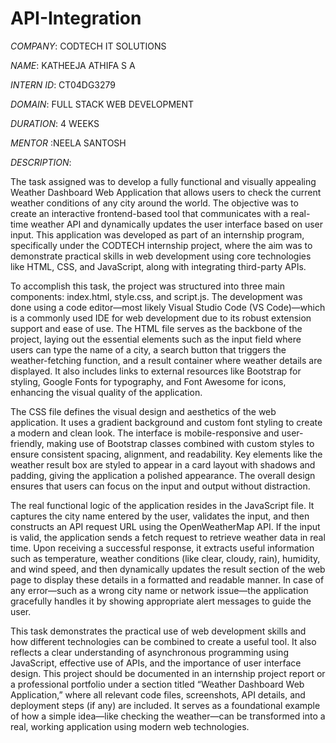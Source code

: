 # API-Integration

*COMPANY*: CODTECH IT SOLUTIONS

*NAME*: KATHEEJA ATHIFA S A

*INTERN ID*: CT04DG3279

*DOMAIN*: FULL STACK WEB DEVELOPMENT

*DURATION*: 4 WEEKS

*MENTOR* :NEELA SANTOSH

*DESCRIPTION*:

  The task assigned was to develop a fully functional and visually appealing Weather Dashboard Web Application that allows users to check the current weather conditions of any city around the world. The objective was to create an interactive frontend-based tool that communicates with a real-time weather API and dynamically updates the user interface based on user input. This application was developed as part of an internship program, specifically under the CODTECH internship project, where the aim was to demonstrate practical skills in web development using core technologies like HTML, CSS, and JavaScript, along with integrating third-party APIs.

To accomplish this task, the project was structured into three main components: index.html, style.css, and script.js. The development was done using a code editor—most likely Visual Studio Code (VS Code)—which is a commonly used IDE for web development due to its robust extension support and ease of use. The HTML file serves as the backbone of the project, laying out the essential elements such as the input field where users can type the name of a city, a search button that triggers the weather-fetching function, and a result container where weather details are displayed. It also includes links to external resources like Bootstrap for styling, Google Fonts for typography, and Font Awesome for icons, enhancing the visual quality of the application.

The CSS file defines the visual design and aesthetics of the web application. It uses a gradient background and custom font styling to create a modern and clean look. The interface is mobile-responsive and user-friendly, making use of Bootstrap classes combined with custom styles to ensure consistent spacing, alignment, and readability. Key elements like the weather result box are styled to appear in a card layout with shadows and padding, giving the application a polished appearance. The overall design ensures that users can focus on the input and output without distraction.

The real functional logic of the application resides in the JavaScript file. It captures the city name entered by the user, validates the input, and then constructs an API request URL using the OpenWeatherMap API. If the input is valid, the application sends a fetch request to retrieve weather data in real time. Upon receiving a successful response, it extracts useful information such as temperature, weather conditions (like clear, cloudy, rain), humidity, and wind speed, and then dynamically updates the result section of the web page to display these details in a formatted and readable manner. In case of any error—such as a wrong city name or network issue—the application gracefully handles it by showing appropriate alert messages to guide the user.

This task demonstrates the practical use of web development skills and how different technologies can be combined to create a useful tool. It also reflects a clear understanding of asynchronous programming using JavaScript, effective use of APIs, and the importance of user interface design. This project should be documented in an internship project report or a professional portfolio under a section titled “Weather Dashboard Web Application,” where all relevant code files, screenshots, API details, and deployment steps (if any) are included. It serves as a foundational example of how a simple idea—like checking the weather—can be transformed into a real, working application using modern web technologies.
